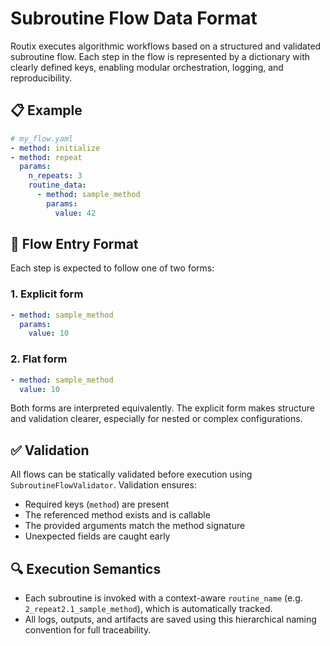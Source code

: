 # Subroutine Flow Data Format

Routix executes algorithmic workflows based on a structured and validated subroutine flow.
Each step in the flow is represented by a dictionary with clearly defined keys,
enabling modular orchestration, logging, and reproducibility.

## 📋 Example

```yaml
# my_flow.yaml
- method: initialize
- method: repeat
  params:
    n_repeats: 3
    routine_data:
      - method: sample_method
        params:
          value: 42
```

## 🧩 Flow Entry Format

Each step is expected to follow one of two forms:

### 1. Explicit form

```yaml
- method: sample_method
  params:
    value: 10
```

### 2. Flat form

```yaml
- method: sample_method
  value: 10
```

Both forms are interpreted equivalently.
The explicit form makes structure and validation clearer, especially for nested or complex configurations.

## ✅ Validation

All flows can be statically validated before execution using `SubroutineFlowValidator`.
Validation ensures:

- Required keys (`method`) are present
- The referenced method exists and is callable
- The provided arguments match the method signature
- Unexpected fields are caught early

## 🔍 Execution Semantics

- Each subroutine is invoked with a context-aware `routine_name` (e.g. `2_repeat2.1_sample_method`), which is automatically tracked.
- All logs, outputs, and artifacts are saved using this hierarchical naming convention for full traceability.
